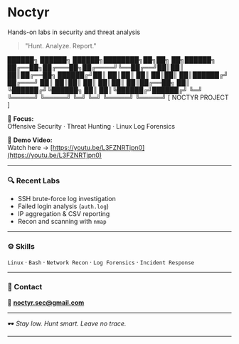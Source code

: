 # Noctyr
Hands-on labs in security and threat analysis

> "Hunt. Analyze. Report."



██████╗  ██████╗  ██████╗████████╗██╗██╗   ██╗██████╗
██╔══██╗██╔═══██╗██╔════╝╚══██╔══╝██║██║   ██║██╔══██╗ ██████╔╝██║   ██║██║        ██║   ██║██║   ██║██████╔╝ ██╔═══╝ ██║   ██║██║        ██║   ██║██║   ██║██╔══██╗ ██║     ╚██████╔╝╚██████╗   ██║   ██║╚██████╔╝██████╔╝ ╚═╝      ╚═════╝  ╚═════╝   ╚═╝   ╚═╝ ╚═════╝ ╚═════╝
[ NOCTYR PROJECT ]

🎯 **Focus:**  
Offensive Security · Threat Hunting · Linux Log Forensics  

🎥 **Demo Video:**  
Watch here → [https://youtu.be/L3FZNRTjpn0](https://youtu.be/L3FZNRTjpn0)

---

### 🔍 Recent Labs  
- SSH brute-force log investigation  
- Failed login analysis (`auth.log`)  
- IP aggregation & CSV reporting  
- Recon and scanning with `nmap`  

---

### ⚙️ Skills  
`Linux` · `Bash` · `Network Recon` · `Log Forensics` · `Incident Response`  

---

### 🧾 Contact  
📧 **noctyr.sec@gmail.com**

---

🕶️ *Stay low. Hunt smart. Leave no trace.*


---


